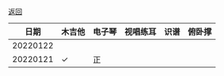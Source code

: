 [返回](./)

<style> table {
  margin: auto;
  } </style>

|日期|木吉他|电子琴|视唱练耳|识谱|俯卧撑|
|---|---|---|---|---|---|
|20220122| | | | | |
|20220121|✓|正| | | |
